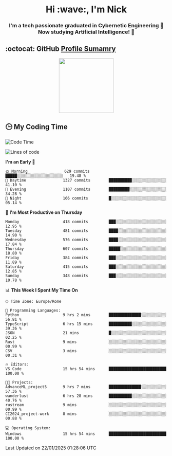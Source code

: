<h1 align="center">Hi :wave:, I'm Nick</h1>

<h3 align="center">I'm a tech passionate graduated in Cybernetic Engineering 🤖<br>
Now studying Artificial Intelligence! 🧠</h3>


## :octocat: GitHub <a href="https://github.com/vn7n24fzkq/github-profile-summary-cards">Profile Sumamry</a>

<p align="center">
   <img style="height:170px;display:inline-block"  src="http://github-profile-summary-cards.vercel.app/api/cards/profile-details?username=CodeClimberNT&theme=github_dark" />
<!--    <img style="height:170px;display:inline-block"  src="http://github-profile-summary-cards.vercel.app/api/cards/repos-per-language?username=CodeClimberNT&theme=github_dark&exclude=" /> -->
</p>

 ## :clock3: My Coding Time 
 
<!--START_SECTION:waka-->
![Code Time](http://img.shields.io/badge/Code%20Time-430%20hrs%2016%20mins-blue)

![Lines of code](https://img.shields.io/badge/From%20Hello%20World%20I%27ve%20Written-3.9%20million%20lines%20of%20code-blue)

**I'm an Early 🐤** 

```text
🌞 Morning                629 commits         █████░░░░░░░░░░░░░░░░░░░░   19.48 % 
🌆 Daytime                1327 commits        ██████████░░░░░░░░░░░░░░░   41.10 % 
🌃 Evening                1107 commits        █████████░░░░░░░░░░░░░░░░   34.28 % 
🌙 Night                  166 commits         █░░░░░░░░░░░░░░░░░░░░░░░░   05.14 % 
```
📅 **I'm Most Productive on Thursday** 

```text
Monday                   418 commits         ███░░░░░░░░░░░░░░░░░░░░░░   12.95 % 
Tuesday                  481 commits         ████░░░░░░░░░░░░░░░░░░░░░   14.90 % 
Wednesday                576 commits         ████░░░░░░░░░░░░░░░░░░░░░   17.84 % 
Thursday                 607 commits         █████░░░░░░░░░░░░░░░░░░░░   18.80 % 
Friday                   384 commits         ███░░░░░░░░░░░░░░░░░░░░░░   11.89 % 
Saturday                 415 commits         ███░░░░░░░░░░░░░░░░░░░░░░   12.85 % 
Sunday                   348 commits         ███░░░░░░░░░░░░░░░░░░░░░░   10.78 % 
```


📊 **This Week I Spent My Time On** 

```text
🕑︎ Time Zone: Europe/Rome

💬 Programming Languages: 
Python                   9 hrs 2 mins        ██████████████░░░░░░░░░░░   56.81 % 
TypeScript               6 hrs 15 mins       ██████████░░░░░░░░░░░░░░░   39.36 % 
JSON                     21 mins             █░░░░░░░░░░░░░░░░░░░░░░░░   02.25 % 
Rust                     9 mins              ░░░░░░░░░░░░░░░░░░░░░░░░░   00.99 % 
CSV                      3 mins              ░░░░░░░░░░░░░░░░░░░░░░░░░   00.31 % 

🔥 Editors: 
VS Code                  15 hrs 54 mins      █████████████████████████   100.00 % 

🐱‍💻 Projects: 
AdvanceML_project5       9 hrs 7 mins        ██████████████░░░░░░░░░░░   57.36 % 
wanderlust               6 hrs 28 mins       ██████████░░░░░░░░░░░░░░░   40.76 % 
rustream                 9 mins              ░░░░░░░░░░░░░░░░░░░░░░░░░   00.99 % 
CI2024_project-work      8 mins              ░░░░░░░░░░░░░░░░░░░░░░░░░   00.88 % 

💻 Operating System: 
Windows                  15 hrs 54 mins      █████████████████████████   100.00 % 
```


 Last Updated on 22/01/2025 01:28:06 UTC
<!--END_SECTION:waka-->

